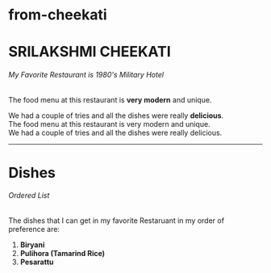 # from-cheekati
# SRILAKSHMI CHEEKATI
###### My Favorite Restaurant is 1980's Military Hotel
The food menu at this restaurant is __very modern__ and unique.<br>

We had a couple of tries and all the dishes were really __delicious__.<br>
The food menu at this restaurant is very modern and unique. <br>
We had a couple of tries and all the dishes were really delicious.<br>

---
# Dishes
###### Ordered List
The dishes that I can get in my favorite Restaruant in my order of preference are:
1. **Biryani**
2. **Pulihora (Tamarind Rice)**
3. **Pesarattu**

